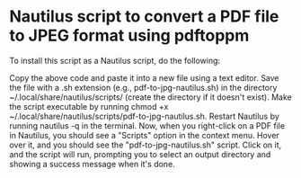 # Nautilus script to convert a PDF file to JPEG format using pdftoppm
To install this script as a Nautilus script, do the following:

Copy the above code and paste it into a new file using a text editor.
Save the file with a .sh extension (e.g., pdf-to-jpg-nautilus.sh) in the directory ~/.local/share/nautilus/scripts/ (create the directory if it doesn't exist).
Make the script executable by running chmod +x ~/.local/share/nautilus/scripts/pdf-to-jpg-nautilus.sh.
Restart Nautilus by running nautilus -q in the terminal.
Now, when you right-click on a PDF file in Nautilus, you should see a "Scripts" option in the context menu. Hover over it, and you should see the "pdf-to-jpg-nautilus.sh" script. Click on it, and the script will run, prompting you to select an output directory and showing a success message when it's done.

